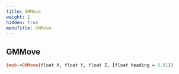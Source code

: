 ```yaml
---
title: GMMove
weight: 1
hidden: true
menuTitle: GMMove
---
```

## GMMove
```perl
$mob->GMMove(float X, float Y, float Z, [float heading = 0.01])
```